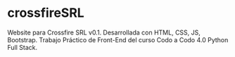 ﻿# crossfireSRL
Website para Crossfire SRL v0.1. Desarrollada con HTML, CSS, JS, Bootstrap.
Trabajo Práctico de Front-End del curso Codo a Codo 4.0 Python Full Stack.
